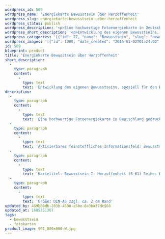 ```yaml
---
wordpress_id: 509
wordpress_name: 'Energiekarte Bewusstsein über Herzoffenheit'
wordpress_slug: energiekarte-bewusstsein-ueber-herzoffenheit
wordpress_status: publish
wordpress_description: '<p>Eine hochwertige Fotoenergiekarte in Deutschland gedruckt und in Handarbeit laminiert.  Sie ist in Postkartengröße (DIN-A6) gut zu transportieren und kann auch auf den Körper aufgelegt werden.</p><p>Aktivierbares feinstoffliches Informationsfeld: Bewusstsein - Bewusstsein in Bezug zu Herzoffenheit - Entwicklung - "Schwingungserhöhung" - Feinstofflichkeit erfahren: Entwicklung des eigenen Bewusstsein allgemein und speziell für den gesamten Bereich der Herzoffenheit. Fähigkeit zur Wahrnehmung und zur Lenkung feinstofflicher Energien entwickeln.</p><p>Kartetitel: Bewusstsein I: Herzoffenheit (S 61) Reihe: Bewusstsein.</p><p>Größe: DIN-A6 zzgl. ca. 2 cm Rand<br />Andere Formate sind individuell für Sie innerhalb weniger Tage herstellbar. Bitte kontaktieren Sie uns hierfür unter <a href="mailto:info@elvedenverlag.de">info@elvedenverlag.de</a>.</p><p><a href="https://my.feenbaum.de/anwendung-energiebilder-foto-laminiert/">Anwendungshinweise</a></p>'
wordpress_short_description: '<p>Entwicklung des eigenen Bewusstseins, speziell für den Bereich der Herzoffenheit<br /><em>Hinweis: Das Wasserzeichen „Elveden Verlag Energiebild“ wird nicht mit gedruckt</em></p>'
wordpress_categories: '[{"id": 27, "name": "Bewusstsein", "slug": "bewusstsein"}, {"id": 23, "name": "Fotokarten", "slug": "fotokarten"}]'
wordpress_images: '[{"id": 1380, "date_created": "2016-03-02T01:24:02", "date_created_gmt": "2016-03-01T23:24:02", "date_modified": "2016-03-02T01:24:02", "date_modified_gmt": "2016-03-01T23:24:02", "src": "https://my.feenbaum.de/wp-content/uploads/2016/03/S61_800x800-W.jpg", "name": "S61_800x800-W", "alt": ""}]'
id: 509
blueprint: product
title: 'Energiekarte Bewusstsein über Herzoffenheit'
short_description:
  -
    type: paragraph
    content:
      -
        type: text
        text: 'Entwicklung des eigenen Bewusstseins, speziell für den Bereich der Herzoffenheit'
description:
  -
    type: paragraph
    content:
      -
        type: text
        text: 'Eine hochwertige Fotoenergiekarte in Deutschland gedruckt und in Handarbeit laminiert.  Sie ist in Postkartengröße (DIN-A6) gut zu transportieren und kann auch auf den Körper aufgelegt werden.'
  -
    type: paragraph
    content:
      -
        type: text
        text: 'Aktivierbares feinstoffliches Informationsfeld: Bewusstsein - Bewusstsein in Bezug zu Herzoffenheit - Entwicklung - "Schwingungserhöhung" - Feinstofflichkeit erfahren: Entwicklung des eigenen Bewusstsein allgemein und speziell für den gesamten Bereich der Herzoffenheit. Fähigkeit zur Wahrnehmung und zur Lenkung feinstofflicher Energien entwickeln.'
  -
    type: paragraph
    content:
      -
        type: text
        text: 'Kartetitel: Bewusstsein I: Herzoffenheit (S 61) Reihe: Bewusstsein.'
  -
    type: paragraph
    content:
      -
        type: text
        text: 'Größe: DIN-A6 zzgl. ca. 2 cm Rand'
updated_by: 489b06db-283b-4690-a50e-8a3ba37dc968
updated_at: 1685351307
tags:
  - bewusstsein
  - fotokarten
product_image: S61_800x800-W.jpg
---
```

